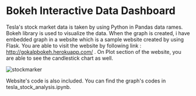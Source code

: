 # Bokeh Interactive Data Dashboard

Tesla's stock market data is taken by using Python in Pandas data rames. Bokeh library is used to visualize the data. When the graph is created, i have embedded graph in a website which is a sample website created by using Flask. You are able to visit the website by following link : http://gokalpbokeh.herokuapp.com/ . On Plot section of the website, you are able to see the candlestick chart as well. 

![stockmarker](https://user-images.githubusercontent.com/78566362/111077266-09c06f80-8501-11eb-9f30-73d39cfffce7.jpg)

Website's code is also included. You can find the graph's codes in tesla_stock_analysis.ipynb. 

